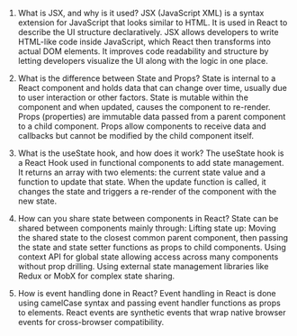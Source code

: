 1. What is JSX, and why is it used?
JSX (JavaScript XML) is a syntax extension for JavaScript that looks similar to HTML. It is used in React to describe the UI structure declaratively. JSX allows developers to write HTML-like code inside JavaScript, which React then transforms into actual DOM elements. It improves code readability and structure by letting developers visualize the UI along with the logic in one place.

2. What is the difference between State and Props?
State is internal to a React component and holds data that can change over time, usually due to user interaction or other factors. State is mutable within the component and when updated, causes the component to re-render. Props (properties) are immutable data passed from a parent component to a child component. Props allow components to receive data and callbacks but cannot be modified by the child component itself.

3. What is the useState hook, and how does it work?
The useState hook is a React Hook used in functional components to add state management. It returns an array with two elements: the current state value and a function to update that state. When the update function is called, it changes the state and triggers a re-render of the component with the new state.

4. How can you share state between components in React?
State can be shared between components mainly through:
Lifting state up: Moving the shared state to the closest common parent component, then passing the state and state setter functions as props to child components. Using context API for global state allowing access across many components without prop drilling. Using external state management libraries like Redux or MobX for complex state sharing.

5. How is event handling done in React?
Event handling in React is done using camelCase syntax and passing event handler functions as props to elements. React events are synthetic events that wrap native browser events for cross-browser compatibility.